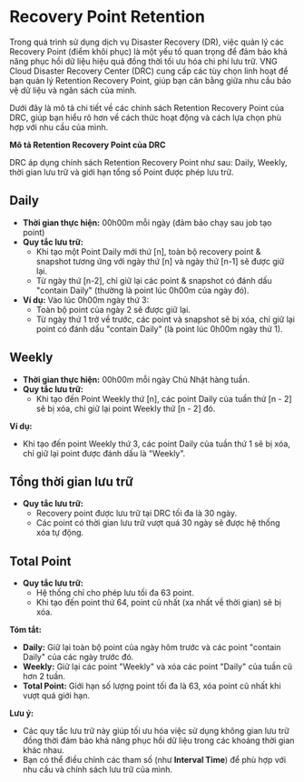 # Recovery Point Retention

Trong quá trình sử dụng dịch vụ Disaster Recovery (DR), việc quản lý các Recovery Point (điểm khôi phục) là một yếu tố quan trọng để đảm bảo khả năng phục hồi dữ liệu hiệu quả đồng thời tối ưu hóa chi phí lưu trữ. VNG Cloud Disaster Recovery Center (DRC) cung cấp các tùy chọn linh hoạt để bạn quản lý Retention Recovery Point, giúp bạn cân bằng giữa nhu cầu bảo vệ dữ liệu và ngân sách của mình.

Dưới đây là mô tả chi tiết về các chính sách Retention Recovery Point của DRC, giúp bạn hiểu rõ hơn về cách thức hoạt động và cách lựa chọn phù hợp với nhu cầu của mình.

**Mô tả Retention Recovery Point của DRC**

DRC áp dụng chính sách Retention Recovery Point như sau: Daily, Weekly, thời gian lưu trữ và giới hạn tổng số Point được phép lưu trữ.

## Daily

* **Thời gian thực hiện:** 00h00m mỗi ngày (đảm bảo chạy sau job tạo point)
* **Quy tắc lưu trữ:**
  * Khi tạo một Point Daily mới thứ \[n], toàn bộ recovery point & snapshot tương ứng với ngày thứ \[n] và ngày thứ \[n-1] sẽ được giữ lại.
  * Từ ngày thứ \[n-2], chỉ giữ lại các point & snapshot có đánh dấu "contain Daily" (thường là point lúc 0h00m của ngày đó).
* **Ví dụ:** Vào lúc 0h00m ngày thứ 3:
  * Toàn bộ point của ngày 2 sẽ được giữ lại.
  * Từ ngày thứ 1 trở về trước, các point và snapshot sẽ bị xóa, chỉ giữ lại point có đánh dấu "contain Daily" (là point lúc 0h00m ngày thứ 1).

## Weekly

* **Thời gian thực hiện:** 00h00m mỗi ngày Chủ Nhật hàng tuần.
* **Quy tắc lưu trữ:**
  * Khi tạo đến Point Weekly thứ \[n], các point Daily của tuần thứ \[n - 2] sẽ bị xóa, chỉ giữ lại point Weekly thứ \[n - 2] đó.

**Ví dụ:**

* Khi tạo đến point Weekly thứ 3, các point Daily của tuần thứ 1 sẽ bị xóa, chỉ giữ lại point được đánh dấu là "Weekly".

## Tổng thời gian lưu trữ

* **Quy tắc lưu trữ:**
  * Recovery point được lưu trữ tại DRC tối đa là 30 ngày.
  * Các point có thời gian lưu trữ vượt quá 30 ngày sẽ được hệ thống xóa tự động.

## Total Point

* **Quy tắc lưu trữ:**
  * Hệ thống chỉ cho phép lưu tối đa 63 point.
  * Khi tạo đến point thứ 64, point cũ nhất (xa nhất về thời gian) sẽ bị xóa.

**Tóm tắt:**

* **Daily:** Giữ lại toàn bộ point của ngày hôm trước và các point "contain Daily" của các ngày trước đó.
* **Weekly:** Giữ lại các point "Weekly" và xóa các point "Daily" của tuần cũ hơn 2 tuần.
* **Total Point:** Giới hạn số lượng point tối đa là 63, xóa point cũ nhất khi vượt quá giới hạn.

**Lưu ý:**

* Các quy tắc lưu trữ này giúp tối ưu hóa việc sử dụng không gian lưu trữ đồng thời đảm bảo khả năng phục hồi dữ liệu trong các khoảng thời gian khác nhau.
* Bạn có thể điều chỉnh các tham số (như **Interval Time**) để phù hợp với nhu cầu và chính sách lưu trữ của mình.
